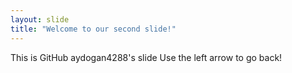 ```yaml
---
layout: slide
title: "Welcome to our second slide!"
---
```

This is GitHub aydogan4288's slide
Use the left arrow to go back!
